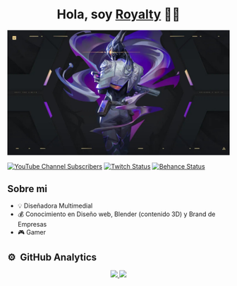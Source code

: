 <div align="center">
<h1 align="center">Hola, soy <a href="#">Royalty</a> 👋😁</h1>
</div>
<img src="img/valorant-update-9-04-patch-notes.jpg">

[![YouTube Channel Subscribers](https://img.shields.io/badge/Youtube-da0f0f)](https://youtube.com/@Royalty-RTC?sub_confirmation=1)
[![Twitch Status](https://img.shields.io/badge/Twitch-6912c6)](https://www.twitch.tv/royalty_rtc)
[![Behance Status](https://img.shields.io/badge/Behance-1d1ae3)](https://www.behance.net/RTCoria)

## Sobre mi

- 💡 Diseñadora Multimedial
- 💰 Conocimiento en Diseño web, Blender (contenido 3D) y Brand de Empresas
- 🎮 Gamer 

## ⚙️ &nbsp;GitHub Analytics

<p align="center">
<a href="https://github.com/RocioTCoria"> 
  <img height="180em" src="https://github-readme-stats-eight-theta.vercel.app/api?username=RocioTCoria&show_icons=true&theme=algolia&include_all_commits=true&count_private=true"/>
  <img height="180em" src="https://github-readme-stats-eight-theta.vercel.app/api/top-langs/?username=RocioTCoria&layout=compact&langs_count=8&theme=algolia"/>
</a>
</p>
